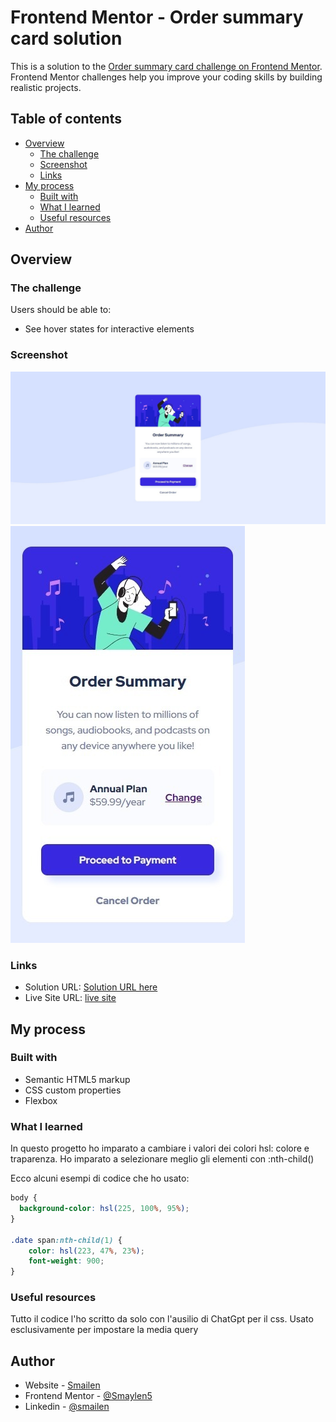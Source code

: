 # Frontend Mentor - Order summary card solution

This is a solution to the [Order summary card challenge on Frontend Mentor](https://www.frontendmentor.io/challenges/order-summary-component-QlPmajDUj). Frontend Mentor challenges help you improve your coding skills by building realistic projects. 

## Table of contents

- [Overview](#overview)
  - [The challenge](#the-challenge)
  - [Screenshot](#screenshot)
  - [Links](#links)
- [My process](#my-process)
  - [Built with](#built-with)
  - [What I learned](#what-i-learned)
  - [Useful resources](#useful-resources)
- [Author](#author)


## Overview

### The challenge

Users should be able to:

- See hover states for interactive elements

### Screenshot

![Desktop](./images/desktop.jpeg)
![Phone](./images/Phone.jpeg)

### Links

- Solution URL: [Solution URL here](https://github.com/Smailen5/order-summary-component-main)
- Live Site URL: [live site](https://smailen5.github.io/order-summary-component-main/)

## My process

### Built with

- Semantic HTML5 markup
- CSS custom properties
- Flexbox


### What I learned

In questo progetto ho imparato a cambiare i valori dei colori hsl: colore e traparenza. Ho imparato a selezionare meglio gli elementi con :nth-child()

Ecco alcuni esempi di codice che ho usato:

```css
body {
  background-color: hsl(225, 100%, 95%);
}

.date span:nth-child(1) {
    color: hsl(223, 47%, 23%);
    font-weight: 900;
}
```


### Useful resources

Tutto il codice l'ho scritto da solo con l'ausilio di ChatGpt per il css. Usato esclusivamente per impostare la media query

## Author

- Website - [Smailen](https://github.com/Smailen5)
- Frontend Mentor - [@Smaylen5](https://www.frontendmentor.io/profile/Smailen5)
- Linkedin - [@smailen](https://www.linkedin.com/in/smailen-vargas/)

